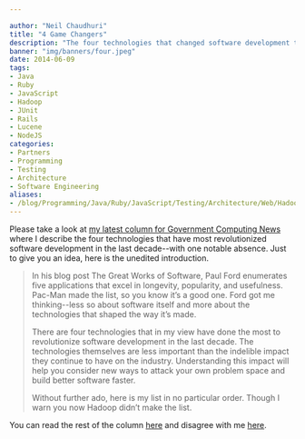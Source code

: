 ```yaml
---

author: "Neil Chaudhuri"
title: "4 Game Changers"
description: "The four technologies that changed software development the most in the last decade. Sorry, no Hadoop." 
banner: "img/banners/four.jpeg" 
date: 2014-06-09
tags:
- Java
- Ruby
- JavaScript
- Hadoop
- JUnit
- Rails
- Lucene
- NodeJS
categories: 
- Partners
- Programming
- Testing
- Architecture
- Software Engineering
aliases:
- /blog/Programming/Java/Ruby/JavaScript/Testing/Architecture/Web/Hadoop/2014/06/09/4-game-changers
---
```


Please take a look at [my latest column for Government Computing News](http://gcn.com/articles/2014/06/05/top-software-development-technologies.aspx)
where I describe the four technologies that have most revolutionized software development in the last decade--with one notable absence.
Just to give you an idea, here is the unedited introduction.

<blockquote>
In his blog post The Great Works of Software, Paul Ford enumerates five applications that excel in longevity, popularity, and usefulness. Pac-Man made the list, so you know it’s a good one. Ford got me thinking--less so about software itself and more about the technologies that shaped the way it’s made. 


There are four technologies that in my view have done the most to revolutionize software development in the last decade. The technologies themselves are less important than the indelible impact they continue to have on the industry. Understanding this impact will help you consider new ways to attack your own problem space and build better software faster.


Without further ado, here is my list in no particular order. Though I warn you now Hadoop didn’t make the list.
</blockquote>

You can read the rest of the column [here](http://gcn.com/articles/2014/06/05/top-software-development-technologies.aspx) 
and disagree with me [here](/contact).

